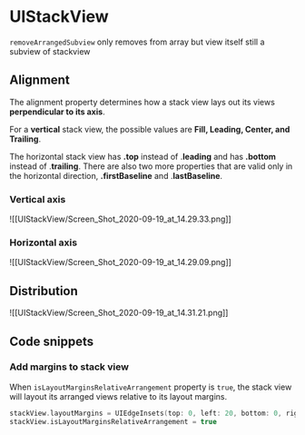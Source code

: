 # UIStackView

`removeArrangedSubview` only removes from array but view itself still a subview of stackview

## Alignment

The alignment property determines how a stack view lays out its views **perpendicular to its axis**.

For a **vertical** stack view, the possible values are **Fill, Leading, Center, and Trailing**.

The horizontal stack view has **.top** instead of .**leading** and has **.bottom** instead of .**trailing**. There are also two more properties that are valid only in the horizontal direction, **.firstBaseline** and .**lastBaseline**.

### Vertical axis

![[UIStackView/Screen_Shot_2020-09-19_at_14.29.33.png]]

### Horizontal axis

![[UIStackView/Screen_Shot_2020-09-19_at_14.29.09.png]]

## Distribution

![[UIStackView/Screen_Shot_2020-09-19_at_14.31.21.png]]

## Code snippets

### Add margins to stack view

When `isLayoutMarginsRelativeArrangement` property is `true`, the stack view will layout its arranged views relative to its layout margins.

```swift
stackView.layoutMargins = UIEdgeInsets(top: 0, left: 20, bottom: 0, right: 20)
stackView.isLayoutMarginsRelativeArrangement = true
```